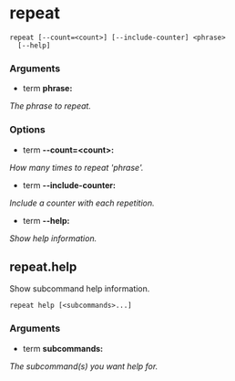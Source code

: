 # repeat

<!-- Generated by swift-argument-parser -->

```
repeat [--count=<count>] [--include-counter] <phrase>
  [--help]
```

### Arguments

- term **phrase:**

*The phrase to repeat.*


### Options

- term **--count=\<count\>:**

*How many times to repeat 'phrase'.*


- term **--include-counter:**

*Include a counter with each repetition.*


- term **--help:**

*Show help information.*


## repeat.help

Show subcommand help information.

```
repeat help [<subcommands>...]
```

### Arguments

- term **subcommands:**

*The subcommand(s) you want help for.*
